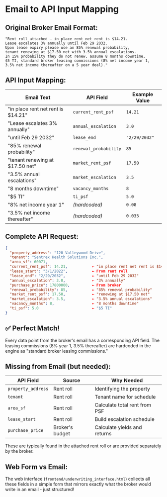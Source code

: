 # Email to API Input Mapping

## Original Broker Email Format:

```
"Rent roll attached – in place rent net rent is $14.21.
Lease escalates 3% annually until Feb 29 2032.
Upon lease expiry please use an 85% renewal probability,
tenant renewing at $17.50 net with 3.5% annual escalations.
In 15% probability they do not renew, assume 8 months downtime,
$5 TI, standard broker leasing commissions (8% net income year 1,
3.5% net income thereafter on a 5 year deal)."
```

## API Input Mapping:

| Email Text | API Field | Example Value |
|------------|-----------|---------------|
| "in place rent net rent is $14.21" | `current_rent_psf` | `14.21` |
| "Lease escalates 3% annually" | `annual_escalation` | `3.0` |
| "until Feb 29 2032" | `lease_end` | `"2/29/2032"` |
| "85% renewal probability" | `renewal_probability` | `85` |
| "tenant renewing at $17.50 net" | `market_rent_psf` | `17.50` |
| "3.5% annual escalations" | `market_escalation` | `3.5` |
| "8 months downtime" | `vacancy_months` | `8` |
| "$5 TI" | `ti_psf` | `5.0` |
| "8% net income year 1" | *(hardcoded)* | `0.08` |
| "3.5% net income thereafter" | *(hardcoded)* | `0.035` |

## Complete API Request:

```json
{
  "property_address": "120 Valleywood Drive",
  "tenant": "Sentrex Health Solutions Inc.",
  "area_sf": 60071,
  "current_rent_psf": 14.21,           ← "in place rent net rent is $14.21"
  "lease_start": "3/1/2022",           ← From rent roll
  "lease_end": "2/29/2032",            ← "until Feb 29 2032"
  "annual_escalation": 3.0,            ← "3% annually"
  "purchase_price": 17800000,          ← From broker
  "renewal_probability": 85,           ← "85% renewal probability"
  "market_rent_psf": 17.50,            ← "renewing at $17.50 net"
  "market_escalation": 3.5,            ← "3.5% annual escalations"
  "vacancy_months": 8,                 ← "8 months downtime"
  "ti_psf": 5.0                        ← "$5 TI"
}
```

## ✅ Perfect Match!

Every data point from the broker's email has a corresponding API field. The leasing commissions (8% year 1, 3.5% thereafter) are hardcoded in the engine as "standard broker leasing commissions."

## Missing from Email (but needed):

| API Field | Source | Why Needed |
|-----------|--------|------------|
| `property_address` | Rent roll | Identifying the property |
| `tenant` | Rent roll | Tenant name for schedule |
| `area_sf` | Rent roll | Calculate total rent from PSF |
| `lease_start` | Rent roll | Build escalation schedule |
| `purchase_price` | Broker's budget | Calculate yields and returns |

These are typically found in the attached rent roll or are provided separately by the broker.

## Web Form vs Email:

The web interface (`frontend/underwriting_interface.html`) collects all these fields in a simple form that mirrors exactly what the broker would write in an email - just structured!
